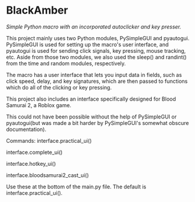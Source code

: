 # BlackAmber
*Simple Python macro with an incorporated autoclicker and key presser.*

This project mainly uses two Python modules, PySimpleGUI and pyautogui. PySimpleGUI is used for setting up the macro's user interface, and pyautogui is used for sending click signals, key pressing, mouse tracking, etc. Aside from those two modules, we also used the sleep() and randint() from the time and random modules, respectively. 

The macro has a user interface that lets you input data in fields, such as click speed, delay, and key signatures, which are then passed to functions which do all of the clicking or key pressing.

This project also includes an interface specifically designed for Blood Samurai 2, a Roblox game.

This could not have been possible without the help of PySimpleGUI or pyautogui(but was made a bit harder by PySimpleGUI's somewhat obscure documentation).

Commands:
interface.practical_ui()

interface.complete_ui()

interface.hotkey_ui()

interface.bloodsamurai2_cast_ui()


Use these at the bottom of the main.py file. The default is interface.practical_ui().
